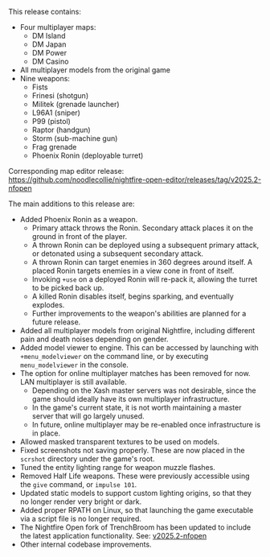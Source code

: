 This release contains:

* Four multiplayer maps:
	* DM Island
	* DM Japan
	* DM Power
	* DM Casino
* All multiplayer models from the original game
* Nine weapons:
	* Fists
	* Frinesi (shotgun)
	* Militek (grenade launcher)
	* L96A1 (sniper)
	* P99 (pistol)
	* Raptor (handgun)
	* Storm (sub-machine gun)
	* Frag grenade
	* Phoenix Ronin (deployable turret)

Corresponding map editor release: https://github.com/noodlecollie/nightfire-open-editor/releases/tag/v2025.2-nfopen

The main additions to this release are:

* Added Phoenix Ronin as a weapon.
	* Primary attack throws the Ronin. Secondary attack places it on the ground in front of the player.
	* A thrown Ronin can be deployed using a subsequent primary attack, or detonated using a subsequent secondary attack.
	* A thrown Ronin can target enemies in 360 degrees around itself. A placed Ronin targets enemies in a view cone in front of itself.
	* Invoking `+use` on a deployed Ronin will re-pack it, allowing the turret to be picked back up.
	* A killed Ronin disables itself, begins sparking, and eventually explodes.
	* Further improvements to the weapon's abilities are planned for a future release.
* Added all multiplayer models from original Nightfire, including different pain and death noises depending on gender.
* Added model viewer to engine. This can be accessed by launching with `+menu_modelviewer` on the command line, or by executing `menu_modelviewer` in the console.
* The option for online multiplayer matches has been removed for now. LAN multiplayer is still available.
	* Depending on the Xash master servers was not desirable, since the game should ideally have its own multiplayer infrastructure.
	* In the game's current state, it is not worth maintaining a master server that will go largely unused.
	* In future, online multiplayer may be re-enabled once infrastructure is in place.
* Allowed masked transparent textures to be used on models.
* Fixed screenshots not saving properly. These are now placed in the `scrshot` directory under the game's root.
* Tuned the entity lighting range for weapon muzzle flashes.
* Removed Half Life weapons. These were previously accessible using the `give` command, or `impulse 101`.
* Updated static models to support custom lighting origins, so that they no longer render very bright or dark.
* Added proper RPATH on Linux, so that launching the game executable via a script file is no longer required.
* The Nightfire Open fork of TrenchBroom has been updated to include the latest application functionality. See: [v2025.2-nfopen](https://github.com/noodlecollie/nightfire-open-editor/releases/tag/v2025.2-nfopen)
* Other internal codebase improvements.
